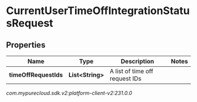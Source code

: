 # CurrentUserTimeOffIntegrationStatusRequest


## Properties

| Name | Type | Description | Notes |
| ------------ | ------------- | ------------- | ------------- |
| **timeOffRequestIds** | **List&lt;String&gt;** | A list of time off request IDs |  |




_com.mypurecloud.sdk.v2:platform-client-v2:231.0.0_
